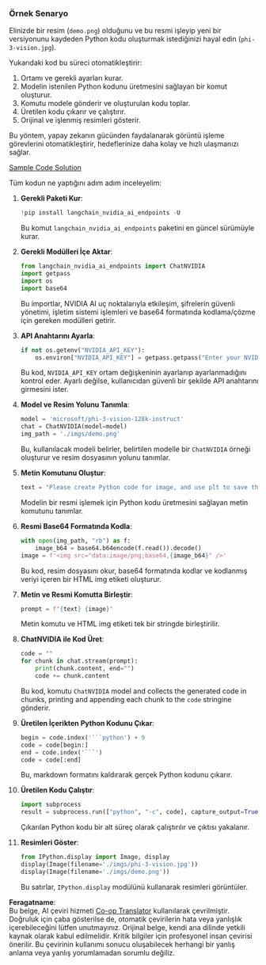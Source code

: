 <!--
CO_OP_TRANSLATOR_METADATA:
{
  "original_hash": "a8de701a2f1eb12b1f82432288d709cf",
  "translation_date": "2025-05-09T19:55:46+00:00",
  "source_file": "md/02.Application/04.Vision/Phi3/E2E_Nvidia_NIM_Vision.md",
  "language_code": "tr"
}
-->
### Örnek Senaryo

Elinizde bir resim (`demo.png`) olduğunu ve bu resmi işleyip yeni bir versiyonunu kaydeden Python kodu oluşturmak istediğinizi hayal edin (`phi-3-vision.jpg`).

Yukarıdaki kod bu süreci otomatikleştirir:

1. Ortamı ve gerekli ayarları kurar.
2. Modelin istenilen Python kodunu üretmesini sağlayan bir komut oluşturur.
3. Komutu modele gönderir ve oluşturulan kodu toplar.
4. Üretilen kodu çıkarır ve çalıştırır.
5. Orijinal ve işlenmiş resimleri gösterir.

Bu yöntem, yapay zekanın gücünden faydalanarak görüntü işleme görevlerini otomatikleştirir, hedeflerinize daha kolay ve hızlı ulaşmanızı sağlar.

[Sample Code Solution](../../../../../../code/06.E2E/E2E_Nvidia_NIM_Phi3_Vision.ipynb)

Tüm kodun ne yaptığını adım adım inceleyelim:

1. **Gerekli Paketi Kur**:  
    ```python
    !pip install langchain_nvidia_ai_endpoints -U
    ```  
    Bu komut `langchain_nvidia_ai_endpoints` paketini en güncel sürümüyle kurar.

2. **Gerekli Modülleri İçe Aktar**:  
    ```python
    from langchain_nvidia_ai_endpoints import ChatNVIDIA
    import getpass
    import os
    import base64
    ```  
    Bu importlar, NVIDIA AI uç noktalarıyla etkileşim, şifrelerin güvenli yönetimi, işletim sistemi işlemleri ve base64 formatında kodlama/çözme için gereken modülleri getirir.

3. **API Anahtarını Ayarla**:  
    ```python
    if not os.getenv("NVIDIA_API_KEY"):
        os.environ["NVIDIA_API_KEY"] = getpass.getpass("Enter your NVIDIA API key: ")
    ```  
    Bu kod, `NVIDIA_API_KEY` ortam değişkeninin ayarlanıp ayarlanmadığını kontrol eder. Ayarlı değilse, kullanıcıdan güvenli bir şekilde API anahtarını girmesini ister.

4. **Model ve Resim Yolunu Tanımla**:  
    ```python
    model = 'microsoft/phi-3-vision-128k-instruct'
    chat = ChatNVIDIA(model=model)
    img_path = './imgs/demo.png'
    ```  
    Bu, kullanılacak modeli belirler, belirtilen modelle bir `ChatNVIDIA` örneği oluşturur ve resim dosyasının yolunu tanımlar.

5. **Metin Komutunu Oluştur**:  
    ```python
    text = "Please create Python code for image, and use plt to save the new picture under imgs/ and name it phi-3-vision.jpg."
    ```  
    Modelin bir resmi işlemek için Python kodu üretmesini sağlayan metin komutunu tanımlar.

6. **Resmi Base64 Formatında Kodla**:  
    ```python
    with open(img_path, "rb") as f:
        image_b64 = base64.b64encode(f.read()).decode()
    image = f'<img src="data:image/png;base64,{image_b64}" />'
    ```  
    Bu kod, resim dosyasını okur, base64 formatında kodlar ve kodlanmış veriyi içeren bir HTML img etiketi oluşturur.

7. **Metin ve Resmi Komutta Birleştir**:  
    ```python
    prompt = f"{text} {image}"
    ```  
    Metin komutu ve HTML img etiketi tek bir stringde birleştirilir.

8. **ChatNVIDIA ile Kod Üret**:  
    ```python
    code = ""
    for chunk in chat.stream(prompt):
        print(chunk.content, end="")
        code += chunk.content
    ```  
    Bu kod, komutu `ChatNVIDIA` model and collects the generated code in chunks, printing and appending each chunk to the `code` stringine gönderir.

9. **Üretilen İçerikten Python Kodunu Çıkar**:  
    ```python
    begin = code.index('```python') + 9  
    code = code[begin:]  
    end = code.index('```')
    code = code[:end]
    ```  
    Bu, markdown formatını kaldırarak gerçek Python kodunu çıkarır.

10. **Üretilen Kodu Çalıştır**:  
    ```python
    import subprocess
    result = subprocess.run(["python", "-c", code], capture_output=True)
    ```  
    Çıkarılan Python kodu bir alt süreç olarak çalıştırılır ve çıktısı yakalanır.

11. **Resimleri Göster**:  
    ```python
    from IPython.display import Image, display
    display(Image(filename='./imgs/phi-3-vision.jpg'))
    display(Image(filename='./imgs/demo.png'))
    ```  
    Bu satırlar, `IPython.display` modülünü kullanarak resimleri görüntüler.

**Feragatname**:  
Bu belge, AI çeviri hizmeti [Co-op Translator](https://github.com/Azure/co-op-translator) kullanılarak çevrilmiştir. Doğruluk için çaba gösterilse de, otomatik çevirilerin hata veya yanlışlık içerebileceğini lütfen unutmayınız. Orijinal belge, kendi ana dilinde yetkili kaynak olarak kabul edilmelidir. Kritik bilgiler için profesyonel insan çevirisi önerilir. Bu çevirinin kullanımı sonucu oluşabilecek herhangi bir yanlış anlama veya yanlış yorumlamadan sorumlu değiliz.